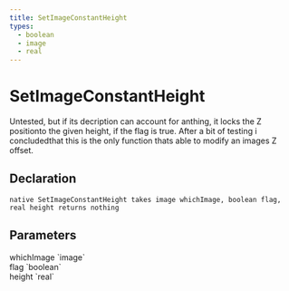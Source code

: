 ```yaml
---
title: SetImageConstantHeight
types:
  - boolean
  - image
  - real
---
```


# SetImageConstantHeight
Untested, but if its decription can account for anthing, it locks the Z positionto the given height, if the flag is true. After a bit of testing i concludedthat this is the only function thats able to modify an images Z offset.

## Declaration

```
native SetImageConstantHeight takes image whichImage, boolean flag, real height returns nothing
```

## Parameters
<dl>
  <dt>whichImage `image`</dt>
  <dd></dd>

  <dt>flag `boolean`</dt>
  <dd></dd>

  <dt>height `real`</dt>
  <dd></dd>
</dl>